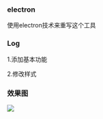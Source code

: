 ### electron
使用electron技术来重写这个工具

### Log

1.添加基本功能

2.修改样式

### 效果图
![](http://ojlxao0wn.bkt.clouddn.com/blog/2017-01-19_201644.png)
